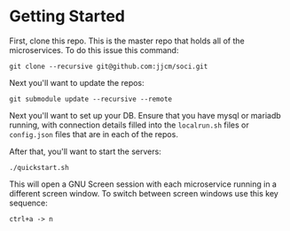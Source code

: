# Getting Started

First, clone this repo. This is the master repo that holds all of the microservices. To do this issue this command:

```git clone --recursive git@github.com:jjcm/soci.git```

Next you'll want to update the repos:

```git submodule update --recursive --remote```

Next you'll want to set up your DB. Ensure that you have mysql or mariadb running, with connection details filled into the `localrun.sh` files or `config.json` files that are in each of the repos. 

After that, you'll want to start the servers:

```./quickstart.sh```

This will open a GNU Screen session with each microservice running in a different screen window. To switch between screen windows use this key sequence:

```ctrl+a -> n```
